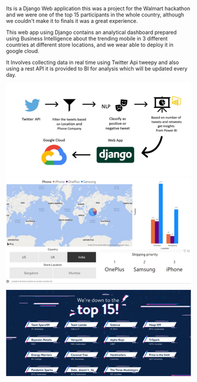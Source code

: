 Its is a Django Web application this was a project for the Walmart hackathon and we were one of the top 15 participants in the whole country, although we couldn't make it to finals it was a great experience. 

This web app using Django contains an analytical dashboard prepared using Business Intelligence about the trending mobile in 3 different countries at different store locations, and we wear able to deploy it in google cloud.

It Involves collecting data in real time using Twitter Api tweepy and also using a rest API it is provided to BI for analysis which will be updated every day.


<p align ='center'>
  <img src="https://github.com/parik1999/Walmart_Social_Analytics/blob/master/Images/1.PNG">
  <img src="https://github.com/parik1999/Walmart_Social_Analytics/blob/master/Images/2.PNG">
</p>
<p>
  <img src="https://github.com/parik1999/Walmart_Social_Analytics/blob/master/Images/3.PNG"></p>
